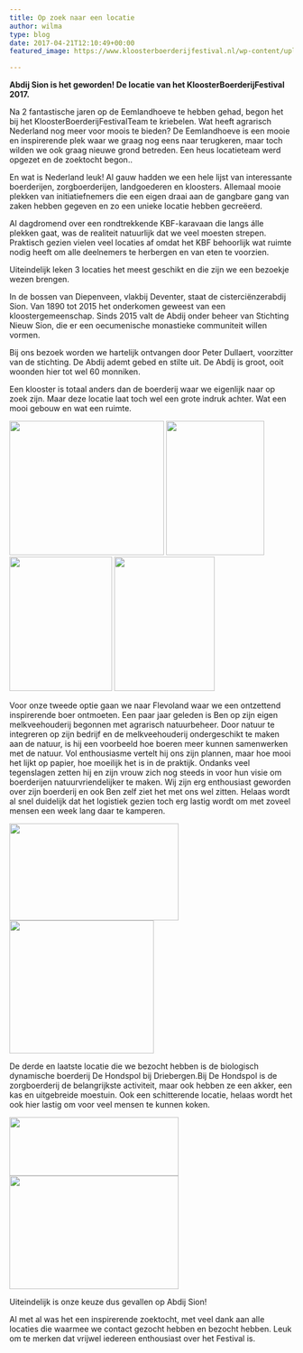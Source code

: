 ```yaml
---
title: Op zoek naar een locatie
author: wilma
type: blog
date: 2017-04-21T12:10:49+00:00
featured_image: https://www.kloosterboerderijfestival.nl/wp-content/uploads/2015/06/AbdijSion.jpg

---
```

**Abdij Sion is het geworden! De locatie van het KloosterBoerderijFestival 2017.** 

Na 2 fantastische jaren op de Eemlandhoeve te hebben gehad, begon het bij het KloosterBoerderijFestivalTeam te kriebelen. Wat heeft agrarisch Nederland nog meer voor moois te bieden? De Eemlandhoeve is een mooie en inspirerende plek waar we graag nog eens naar terugkeren, maar toch wilden we ook graag nieuwe grond betreden. Een heus locatieteam werd opgezet en de zoektocht begon..

En wat is Nederland leuk! Al gauw hadden we een hele lijst van interessante boerderijen, zorgboerderijen, landgoederen en kloosters. Allemaal mooie plekken van initiatiefnemers die een eigen draai aan de gangbare gang van zaken hebben gegeven en zo een unieke locatie hebben gecreëerd.

Al dagdromend over een rondtrekkende KBF-karavaan die langs álle plekken gaat, was de realiteit natuurlijk dat we veel moesten strepen. Praktisch gezien vielen veel locaties af omdat het KBF behoorlijk wat ruimte nodig heeft om alle deelnemers te herbergen en van eten te voorzien.

Uiteindelijk leken 3 locaties het meest geschikt en die zijn we een bezoekje wezen brengen.

In de bossen van Diepenveen, vlakbij Deventer, staat de cisterciënzerabdij Sion. Van 1890 tot 2015 het onderkomen geweest van een kloostergemeenschap. Sinds 2015 valt de Abdij onder beheer van Stichting Nieuw Sion, die er een oecumenische monastieke communiteit willen vormen.

Bij ons bezoek worden we hartelijk ontvangen door Peter Dullaert, voorzitter van de stichting. De Abdij ademt gebed en stilte uit. De Abdij is groot, ooit woonden hier tot wel 60 monniken.

Een klooster is totaal anders dan de boerderij waar we eigenlijk naar op zoek zijn. Maar deze locatie laat toch wel een grote indruk achter. Wat een mooi gebouw en wat een ruimte.

[<img class="alignnone size-full wp-image-2572" src="http://www.kloosterboerderijfestival.nl/wp-content/uploads/2015/06/6.jpg" alt="" width="274" height="238" />][1] [<img class="alignnone size-full wp-image-2571" src="http://www.kloosterboerderijfestival.nl/wp-content/uploads/2015/06/5.jpg" alt="" width="174" height="238" />][2] [<img class="alignnone size-full wp-image-2570" src="http://www.kloosterboerderijfestival.nl/wp-content/uploads/2015/06/4.jpg" alt="" width="182" height="238" />][3] [<img class="alignnone size-full wp-image-2569" src="http://www.kloosterboerderijfestival.nl/wp-content/uploads/2015/06/3.jpg" alt="" width="178" height="238" />][4]

Voor onze tweede optie gaan we naar Flevoland waar we een ontzettend inspirerende boer ontmoeten. Een paar jaar geleden is Ben op zijn eigen melkveehouderij begonnen met agrarisch natuurbeheer. Door natuur te integreren op zijn bedrijf en de melkveehouderij ondergeschikt te maken aan de natuur, is hij een voorbeeld hoe boeren meer kunnen samenwerken met de natuur. Vol enthousiasme vertelt hij ons zijn plannen, maar hoe mooi het lijkt op papier, hoe moeilijk het is in de praktijk. Ondanks veel tegenslagen zetten hij en zijn vrouw zich nog steeds in voor hun visie om boerderijen natuurvriendelijker te maken. Wij zijn erg enthousiast geworden over zijn boerderij en ook Ben zelf ziet het met ons wel zitten. Helaas wordt al snel duidelijk dat het logistiek gezien toch erg lastig wordt om met zoveel mensen een week lang daar te kamperen.

[<img class="alignnone size-medium wp-image-2600" src="http://www.kloosterboerderijfestival.nl/wp-content/uploads/2017/04/Ben-300x172.jpg" alt="" width="300" height="172" srcset="http://www.kloosterboerderijfestival.nl/wp-content/uploads/2017/04/Ben-300x172.jpg 300w, http://www.kloosterboerderijfestival.nl/wp-content/uploads/2017/04/Ben.jpg 412w" sizes="(max-width: 300px) 100vw, 300px" />][5] [<img class="alignnone size-medium wp-image-2601" src="http://www.kloosterboerderijfestival.nl/wp-content/uploads/2017/04/Ben1.jpg" alt="" width="256" height="236" />][6]

De derde en laatste locatie die we bezocht hebben is de biologisch dynamische boerderij De Hondspol bij Driebergen.Bij De Hondspol is de zorgboerderij de belangrijkste activiteit, maar ook hebben ze een akker, een kas en uitgebreide moestuin. Ook een schitterende locatie, helaas wordt het ook hier lastig om voor veel mensen te kunnen koken.

[<img class="alignnone size-medium wp-image-2602" src="http://www.kloosterboerderijfestival.nl/wp-content/uploads/2017/04/Hondspol-300x104.jpg" alt="" width="300" height="104" srcset="http://www.kloosterboerderijfestival.nl/wp-content/uploads/2017/04/Hondspol-300x104.jpg 300w, http://www.kloosterboerderijfestival.nl/wp-content/uploads/2017/04/Hondspol-600x209.jpg 600w, http://www.kloosterboerderijfestival.nl/wp-content/uploads/2017/04/Hondspol.jpg 682w" sizes="(max-width: 300px) 100vw, 300px" />][7] [<img class="alignnone size-medium wp-image-2603" src="http://www.kloosterboerderijfestival.nl/wp-content/uploads/2017/04/Hondspol1-300x201.jpg" alt="" width="300" height="201" srcset="http://www.kloosterboerderijfestival.nl/wp-content/uploads/2017/04/Hondspol1-300x201.jpg 300w, http://www.kloosterboerderijfestival.nl/wp-content/uploads/2017/04/Hondspol1.jpg 355w" sizes="(max-width: 300px) 100vw, 300px" />][8]

Uiteindelijk is onze keuze dus gevallen op Abdij Sion!

Al met al was het een inspirerende zoektocht, met veel dank aan alle locaties die waarmee we contact gezocht hebben en bezocht hebben. Leuk om te merken dat vrijwel iedereen enthousiast over het Festival is.

 [1]: http://www.kloosterboerderijfestival.nl/wp-content/uploads/2015/06/6.jpg
 [2]: http://www.kloosterboerderijfestival.nl/wp-content/uploads/2015/06/5.jpg
 [3]: http://www.kloosterboerderijfestival.nl/wp-content/uploads/2015/06/4.jpg
 [4]: http://www.kloosterboerderijfestival.nl/wp-content/uploads/2015/06/3.jpg
 [5]: http://www.kloosterboerderijfestival.nl/wp-content/uploads/2017/04/Ben.jpg
 [6]: http://www.kloosterboerderijfestival.nl/wp-content/uploads/2017/04/Ben1.jpg
 [7]: http://www.kloosterboerderijfestival.nl/wp-content/uploads/2017/04/Hondspol.jpg
 [8]: http://www.kloosterboerderijfestival.nl/wp-content/uploads/2017/04/Hondspol1.jpg